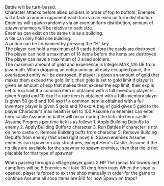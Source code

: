 Battle will be turn-based.  
Character attacks before allied soldiers in order of top to bottom. 
Enemies will attack a random opponent each turn via an even uniform distribution.  
Enemies will spawn randomly via an even uniform distribution, amount of spawn enemies will be relative to path size.  
Enemies can exist on the same tile as a building.  
A tile can only hold one building.  
A potion can be consumed by pressing the "H" key.  
The player can hold a maximum of 8 cards before the cards are destroyed.  
The player can hold a maximum of 16 items before the items are destroyed.  
The player can have a maximum of 3 allied soldiers.  
The maximum amount of gold and experience is Integer.MAX_VALUE from java.math.
When dropping an entity onto an already occupied pane, the overlapped entity will be destroyed.
If player is given an amount of gold that makes them exceed the gold limit, their gold is set to gold limit
If player is given an amount of exp that makes them exceed the exp limit, their exp is set to exp limit
If a common item is obtained with a full inventory player is given 5 gold and 10 exp
If a rare item is obtained with a full inventory player is given 50 gold and 100 exp
If a common item is obtained with a full inventory player is given 5 gold and 10 exp
A bag of gold gives 5 gold to the player
Character's max health is set to 100
Assume no enemies can enter hero castle
Assume no battle will occur during the tick into hero castle
Assume Progress per time tick is as follow:
    1. Apply Building Debuffs to enemy
    2. Apply Building Buffs to character
    3. Run Battles if character is not on hero castle
    4. Remove Building buffs from character
    5. Remove Building Debuffs from enemy (Not used right now)
    6. Spawn enemies
Assume enemies can spawn on any structures, except Hero's Castle.
Assume if the no tiles are available for the spawner to spawn enemies, then that tile is not placable for that type of spawner
                 
When passing through a village player gains 2 HP
The radius for towers and campfires will be 5
Enemies will take 30 dmg from traps
When the shop is opened, player is forced to exit the shop manually in order for the game to continue
Assume all shop items are $10 for now
Spawn on traps? 
